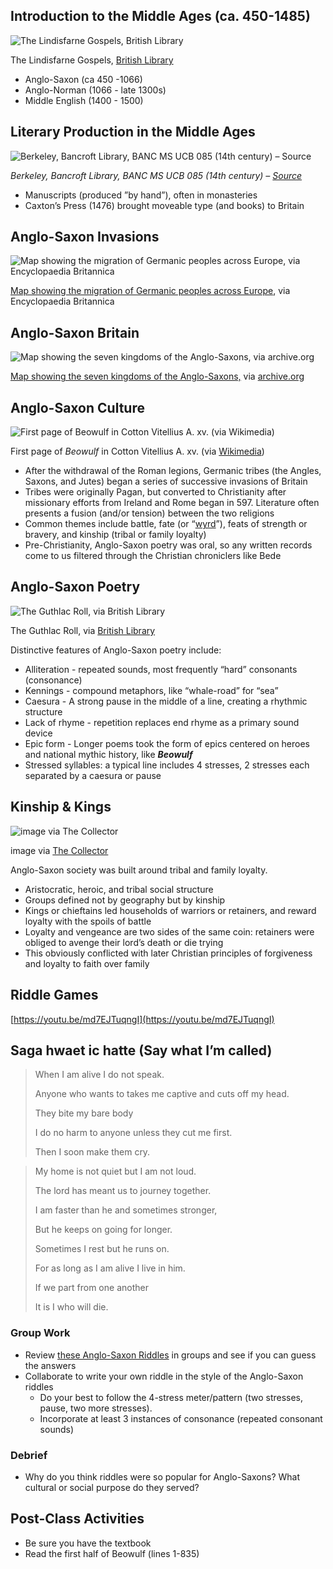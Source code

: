 ## Introduction to the Middle Ages (ca. 450-1485)

![The Lindisfarne Gospels, British Library](https://www.bl.uk/britishlibrary/~/media/bl/global/dst%20discovering%20sacred%20texts/collection%20items/lindisfarne-gospels-cottone_ms_nero_d_iv_f003r.jpg)

The Lindisfarne Gospels, [British Library](https://www.google.com/url?sa=i&url=https%3A%2F%2Fwww.bl.uk%2Fcollection-items%2Flindisfarne-gospels&psig=AOvVaw0Sm5MdgsGenIgoZwMIBCT8&ust=1692730011813000&source=images&cd=vfe&opi=89978449&ved=0CAQQjB1qFwoTCPiauv607oADFQAAAAAdAAAAABAD)

- Anglo-Saxon (ca 450 -1066)
- Anglo-Norman (1066 - late 1300s)
- Middle English (1400 - 1500)

## Literary Production in the Middle Ages

![Berkeley, Bancroft Library, BANC MS UCB 085 (14th century) – Source](https://medievalbooks.files.wordpress.com/2014/09/bancroft-library-banc-ms-ucb-085-fingers.jpg?w=445)

_Berkeley, Bancroft Library, BANC MS UCB 085 (14th century) – [Source](http://erikkwakkel.tumblr.com/post/58711788590/octopus-fingers-as-we-still-do-today-medieval)_

- Manuscripts (produced ”by hand”), often in monasteries
- Caxton’s Press (1476) brought moveable type (and books) to Britain

## Anglo-Saxon Invasions

![Map showing the migration of Germanic peoples across Europe, via Encyclopaedia Britannica](https://cdn.thecollector.com/wp-content/uploads/2022/03/germanic-migrations-europe.jpg?width=1200&quality=55)

[Map showing the migration of Germanic peoples across Europe](https://www.britannica.com/topic/barbarian-invasions), via Encyclopaedia Britannica

## Anglo-Saxon Britain

![Map showing the seven kingdoms of the Anglo-Saxons, via archive.org](https://cdn.thecollector.com/wp-content/uploads/2022/03/anglo-saxon-kingdoms-map.jpg?width=600&quality=55)

[Map showing the seven kingdoms of the Anglo-Saxons,](https://archive.org/details/literaryhistatlas00bartrich/page/23/mode/1up?view=theater) via [archive.org](http://archive.org)

## Anglo-Saxon Culture

![First page of Beowulf in Cotton Vitellius A. xv. (via Wikimedia)](https://upload.wikimedia.org/wikipedia/commons/thumb/c/c1/Beowulf_Cotton_MS_Vitellius_A_XV_f._132r.jpg/250px-Beowulf_Cotton_MS_Vitellius_A_XV_f._132r.jpg)

First page of _Beowulf_ in Cotton Vitellius A. xv. (via [Wikimedia](https://en.wikipedia.org/wiki/Beowulf))

- After the withdrawal of the Roman legions, Germanic tribes (the Angles, Saxons, and Jutes) began a series of successive invasions of Britain
- Tribes were originally Pagan, but converted to Christianity after missionary efforts from Ireland and Rome began in 597. Literature often presents a fusion (and/or tension) between the two religions
- Common themes include battle, fate (or “[wyrd](https://www.notion.so/AI-Notepad-45cba4aaffb047c2b47f14756a7d9fe8?pvs=21)”), feats of strength or bravery, and kinship (tribal or family loyalty)
- Pre-Christianity, Anglo-Saxon poetry was oral, so any written records come to us filtered through the Christian chroniclers like Bede

## Anglo-Saxon Poetry

![The Guthlac Roll, via British Library](https://www.bl.uk/britishlibrary/~/media/bl/global/dl%20medieval/collection%20items/guthlac-roll-harley_roll_y_6_f007r.jpg?w=608&h=342&hash=A5976ACF6C763C8F25A62CFB68A29212)

The Guthlac Roll, via [British Library](https://www.bl.uk/medieval-literature/articles/old-english-heroic-poetry)

Distinctive features of Anglo-Saxon poetry include:

- Alliteration - repeated sounds, most frequently “hard” consonants (consonance)
- Kennings - compound metaphors, like “whale-road” for “sea”
- Caesura - A strong pause in the middle of a line, creating a rhythmic structure
- Lack of rhyme - repetition replaces end rhyme as a primary sound device
- Epic form - Longer poems took the form of epics centered on heroes and national mythic history, like _******Beowulf******_
- Stressed syllables: a typical line includes 4 stresses, 2 stresses each separated by a caesura or pause

## Kinship & Kings

![image via The Collector](https://cdn.thecollector.com/wp-content/uploads/2022/03/anglo-saxon-king-alfred-statue-with-bayeux-tapestry.jpg?width=1080&quality=70)

image via [The Collector](https://cdn.thecollector.com/wp-content/uploads/2022/03/anglo-saxon-king-alfred-statue-with-bayeux-tapestry.jpg?width=1080&quality=70)

Anglo-Saxon society was built around tribal and family loyalty.

- Aristocratic, heroic, and tribal social structure
- Groups defined not by geography but by kinship
- Kings or chieftains led households of warriors or retainers, and reward loyalty with the spoils of battle
- Loyalty and vengeance are two sides of the same coin: retainers were obliged to avenge their lord’s death or die trying
- This obviously conflicted with later Christian principles of forgiveness and loyalty to faith over family

## Riddle Games

[https://youtu.be/md7EJTuqngI](https://youtu.be/md7EJTuqngI)

## Saga hwaet ic hatte (Say what I’m called)

> When I am alive I do not speak.
> 
> Anyone who wants to takes me captive and cuts off my head.
> 
> They bite my bare body
> 
> I do no harm to anyone unless they cut me first.
> 
> Then I soon make them cry.

> My home is not quiet but I am not loud.
> 
> The lord has meant us to journey together.
> 
> I am faster than he and sometimes stronger,
> 
> But he keeps on going for longer.
> 
> Sometimes I rest but he runs on.
> 
> For as long as I am alive I live in him.
> 
> If we part from one another
> 
> It is I who will die.

### Group Work

- Review [these Anglo-Saxon Riddles](https://docs.google.com/document/d/1Z9Q06UbakoQmezBkLbvpZySDJow0E5VBVNfY7qWqD7k/edit?usp=sharing) in groups and see if you can guess the answers
- Collaborate to write your own riddle in the style of the Anglo-Saxon riddles
    - Do your best to follow the 4-stress meter/pattern (two stresses, pause, two more stresses).
    - Incorporate at least 3 instances of consonance (repeated consonant sounds)

### Debrief

- Why do you think riddles were so popular for Anglo-Saxons? What cultural or social purpose do they served?

## Post-Class Activities

- Be sure you have the textbook
- Read the first half of Beowulf (lines 1-835)